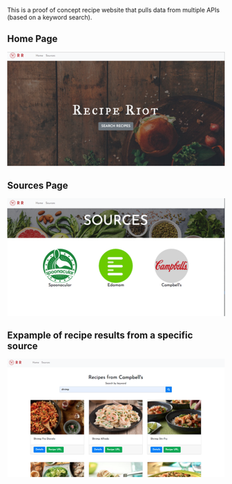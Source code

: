 This is a proof of concept recipe website that pulls data from multiple APIs (based on a keyword search).


## Home Page
![Table](src/images/recipe-riot-home.png)


## Sources Page
![Table](src/images/sources-page.png)


## Expample of recipe results from a specific source
![Table](src/images/campbells-page.png)

